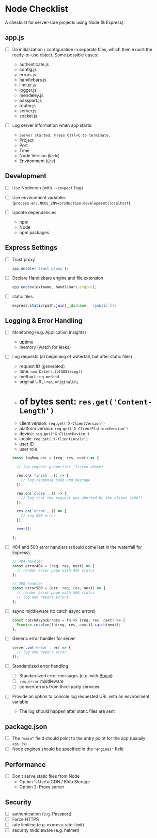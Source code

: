 # Node Checklist

A checklist for server-side projects using Node (& Express).

## app.js

- [ ] Do initialization / configuration in separate files, which then export the ready-to-use object. Some possible cases:

  - authenticate.js
  - config.js
  - errors.js
  - handlebars.js
  - limiter.js
  - logger.js
  - mendeley.js
  - passport.js
  - router.js
  - server.js
  - socket.js

- [ ] Log server information when app starts:

  - `Server started. Press Ctrl+C to terminate.`
  - Project
  - Port
  - Time
  - Node Version (`Node`)
  - Environment (`Env`)

## Development

- [ ] Use Nodemon (with `--inspect` flag)

- [ ] Use environment variables (`process.env.NODE_ENV=production|development|localhost`)

- [ ] Update dependencies
  - npm
  - Node
  - npm packages

## Express Settings

- [ ] Trust proxy

  ```js
  app.enable(`trust proxy`);
  ```

- [ ] Declare Handlebars engine and file extension

  ```js
  app.engine(extname, handlebars.engine);
  ```

- [ ] static files:

  ```js
  express.static(path.join(__dirname, `/public`));
  ```

## Logging & Error Handling

- [ ] Monitoring (e.g. Application Insights)
  - uptime
  - memory (watch for leaks)

- [ ] Log requests (at beginning of waterfall, but after static files)

  - request ID (generated)
  - time: `new Date().toISOString()`
  - method: `req.method`
  - original URL: `req.originalURL`
  - # of bytes sent: `res.get('Content-Length')`
  - client version: `req.get('X-ClientVersion')`
  - platform version: `req.get('X-ClientPlatformVersion')`
  - device: `req.get('X-ClientDevice')`
  - locale: `req.get('X-ClientLocale')`
  - user ID
  - user role

  ```js
  const logRequest = (req, res, next) => {

    // log request properties (listed above)

    res.on(`finish`, () => {
      // log response code and message
    });

    res.on(`close`, () => {
      // log that the request was aborted by the client (400?)
    });

    res.on(`error`, () => {
      // log 500 error
    });

    next();

  };
  ```

- [ ] 404 and 500 error handlers (should come last in the waterfall for Express)

  ```js
  // 404 handler
  const error404 = (req, res, next) => {
    // render error page with 404 status
  };

  // 500 handler
  const error500 = (err, req, res, next) => {
    // render error page with 500 status
    // log and report errors
  };
  ```

- [ ] async middleware (to catch async errors)

  ```js
  const catchAsyncErrors = fn => (req, res, next) => {
    Promise.resolve(fn(req, res, next)).catch(next);
  };
  ```

- [ ] Generic error handler for server

  ```js
  server.on(`error`, err => {
    // log and report error
  });
  ```

- [ ] Standardized error handling

  - [ ] Standardized error messages (e.g. with [Boom][1])
  - [ ] `res.error` middleware
  - [ ] convert errors from third-party services

- [ ] Provide an option to console log requested URL with an environment variable

  - The log should happen after static files are sent

## package.json

- [ ] The `"main"` field should point to the entry point for the app (usually `app.js`)
- [ ] Node engines should be specified in the `"engines"` field

## Performance

- [ ] Don't serve static files from Node
  - Option 1: Use a CDN / Blob Storage
  - Option 2: Proxy server

## Security

- [ ] authentication (e.g. Passport)
- [ ] Force HTTPS
- [ ] rate limiting (e.g. express-rate-limit)
- [ ] security middleware (e.g. helmet)

[1]: https://www.npmjs.com/package/boom
